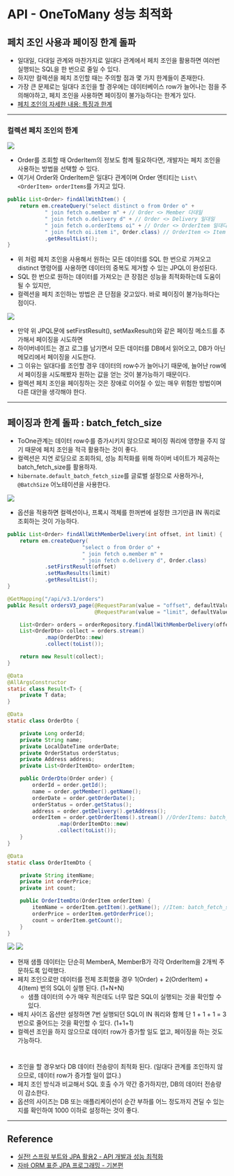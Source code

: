 # API - OneToMany 성능 최적화

## 페치 조인 사용과 페이징 한계 돌파

- 일대일, 다대일 관계와 마찬가지로 일대다 관계에서 페치 조인을 활용하면 여러번 실행되는 SQL을 한 번으로 줄일 수 있다.
- 하지만 컬렉션을 페치 조인할 때는 주의할 점과 몇 가지 한계들이 존재한다.
- 가장 큰 문제로는 일대다 조인을 할 경우에는 데이터베이스 row가 늘어나는 점을 주의해야하고, 페치 조인을 사용하면 페이징이 불가능하다는 한계가 있다.
- [페치 조인의 자세한 내용: 특징과 한계](https://github.com/seokmyungham/TIL/blob/main/JPA/fetch_join_01.md)

---

### 컬렉션 페치 조인의 한계

![](img/tuning_03.PNG)

- Order를 조회할 때 OrderItem의 정보도 함께 필요하다면, 개발자는 페치 조인을 사용하는 방법을 선택할 수 있다.
- 여기서 Order와 OrderItem은 일대다 관계이며 Order 엔티티는 `List\<OrderItem> orderItems`를 가지고 있다.

```java
public List<Order> findAllWithItem() {
    return em.createQuery("select distinct o from Order o" +
            " join fetch o.member m" + // Order <> Member 다대일
            " join fetch o.delivery d" + // Order <> Delivery 일대일
            " join fetch o.orderItems oi" + // Order <> OrderItem 일대다
            " join fetch oi.item i", Order.class) // OrderItem <> Item 다대일
            .getResultList();
}
```

- 위 처럼 페치 조인을 사용해서 원하는 모든 데이터를 SQL 한 번으로 가져오고 distinct 명령어를 사용하면 데이터의 중복도 제거할 수 있는 JPQL이 완성된다.
- SQL 한 번으로 원하는 데이터를 가져오는 큰 장점은 성능을 최적화하는데 도움이 될 수 있지만,
- 컬렉션을 페치 조인하는 방법은 큰 단점을 갖고있다. 바로 페이징이 불가능하다는 점이다.

![](img/tuning_04.PNG)

- 만약 위 JPQL문에 setFirstResult(), setMaxResult()와 같은 페이징 메소드를 추가해서 페이징을 시도하면
- 하이버네이트는 경고 로그를 남기면서 모든 데이터를 DB에서 읽어오고, DB가 아닌 메모리에서 페이징을 시도한다.
- 그 이유는 일대다를 조인할 경우 데이터의 row수가 늘어나기 때문에, 늘어난 row에서 페이징을 시도해봤자 원하는 값을 얻는 것이 불가능하기 때문이다.
- 컬렉션 페치 조인을 페이징하는 것은 장애로 이어질 수 있는 매우 위험한 방법이며 다른 대안을 생각해야 한다.

---

## 페이징과 한계 돌파 : batch_fetch_size

- ToOne관계는 데이터 row수를 증가시키지 않으므로 페이징 쿼리에 영향을 주지 않기 때문에 페치 조인을 적극 활용하는 것이 좋다.
- 컬렉션은 지연 로딩으로 조회하되, 성능 최적화를 위해 하이버 네이트가 제공하는 batch_fetch_size를 활용하자.
- `hibernate.default_batch_fetch_size`를 글로벌 설정으로 사용하거나, `@BatchSize` 어노테이션을 사용한다.

![](img/tuning_05.PNG)

- 옵션을 적용하면 컬렉션이나, 프록시 객체를 한꺼번에 설정한 크기만큼 IN 쿼리로 조회하는 것이 가능하다.

```java
public List<Order> findAllWithMemberDelivery(int offset, int limit) {
    return em.createQuery(
                        "select o from Order o" +
                        " join fetch o.member m" +
                        " join fetch o.delivery d", Order.class)
            .setFirstResult(offset)
            .setMaxResults(limit)
            .getResultList();
}
```

```java
@GetMapping("/api/v3.1/orders")
public Result ordersV3_page(@RequestParam(value = "offset", defaultValue = "0") int offest,
                            @RequestParam(value = "limit", defaultValue = "100") int limit) {

    List<Order> orders = orderRepository.findAllWithMemberDelivery(offest, limit);
    List<OrderDto> collect = orders.stream()
            .map(OrderDto::new)
            .collect(toList());

    return new Result(collect);
}

@Data
@AllArgsConstructor
static class Result<T> {
    private T data;
}

@Data
static class OrderDto {

    private Long orderId;
    private String name;
    private LocalDateTime orderDate;
    private OrderStatus orderStatus;
    private Address address;
    private List<OrderItemDto> orderItem;

    public OrderDto(Order order) {
        orderId = order.getId();
        name = order.getMember().getName();
        orderDate = order.getOrderDate();
        orderStatus = order.getStatus();
        address = order.getDelivery().getAddress();
        orderItem = order.getOrderItems().stream() //OrderItems: batch_fetch_size로 인해 지정한 크기만큼 한꺼번에 조회가 가능하다.
                .map(OrderItemDto::new)
                .collect(toList());
    }
}

@Data
static class OrderItemDto {

    private String itemName;
    private int orderPrice;
    private int count;

    public OrderItemDto(OrderItem orderItem) {
        itemName = orderItem.getItem().getName(); //Item: batch_fetch_size로 인해 지정한 크기만큼 한꺼번에 조회가 가능하다.
        orderPrice = orderItem.getOrderPrice();
        count = orderItem.getCount();
    }
}
```

![](img/tuning_06.PNG)
![](img/tuning_07.PNG)   

- 현재 샘플 데이터는 단순히 MemberA, MemberB가 각각 OrderItem을 2개씩 주문하도록 입력했다.
- 페치 조인으로만 데이터를 전체 조회했을 경우 1(Order) + 2(OrderItem) + 4(Item) 번의 SQL이 실행 된다. (1+N+N)
    - 샘플 데이터의 수가 매우 적은데도 너무 많은 SQL이 실행되는 것을 확인할 수 있다.
- 배치 사이즈 옵션만 설정하면 7번 실행되던 SQL이 IN 쿼리와 함께 단 1 + 1 + 1 = 3번으로 줄어드는 것을 확인할 수 있다. (1+1+1)
- 컬렉션 조인을 하지 않으므로 데이터 row가 증가할 일도 없고, 페이징을 하는 것도 가능하다.

#

- 조인을 할 경우보다 DB 데이터 전송량이 최적화 된다. (일대다 관계를 조인하지 않으므로, 데이터 row가 증가할 일이 없다.)
- 페치 조인 방식과 비교해서 SQL 호출 수가 약간 증가하지만, DB의 데이터 전송량이 감소한다.
- 옵션의 사이즈는 DB 또는 애플리케이션이 순간 부하를 어느 정도까지 견딜 수 있는지를 확인하여 1000 이하로 설정하는 것이 좋다.

---

## Reference

- [실전! 스프링 부트와 JPA 활용2 - API 개발과 성능 최적화](https://www.inflearn.com/course/%EC%8A%A4%ED%94%84%EB%A7%81%EB%B6%80%ED%8A%B8-JPA-API%EA%B0%9C%EB%B0%9C-%EC%84%B1%EB%8A%A5%EC%B5%9C%EC%A0%81%ED%99%94/dashboard)
- [자바 ORM 표준 JPA 프로그래밍 - 기본편](https://www.inflearn.com/course/ORM-JPA-Basic/dashboard)

